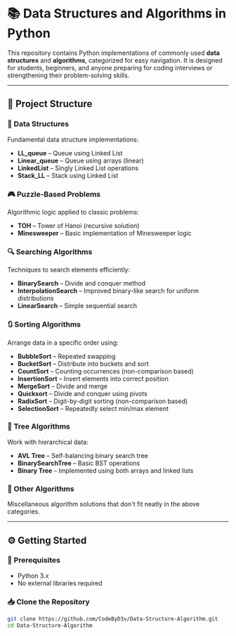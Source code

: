# 📚 Data Structures and Algorithms in Python

This repository contains Python implementations of commonly used **data structures** and **algorithms**, categorized for easy navigation. It is designed for students, beginners, and anyone preparing for coding interviews or strengthening their problem-solving skills.

---

## 📂 Project Structure

### 🧱 Data Structures
Fundamental data structure implementations:
- **LL_queue** – Queue using Linked List
- **Linear_queue** – Queue using arrays (linear)
- **LinkedList** – Singly Linked List operations
- **Stack_LL** – Stack using Linked List

### 🎮 Puzzle-Based Problems
Algorithmic logic applied to classic problems:
- **TOH** – Tower of Hanoi (recursive solution)
- **Minesweeper** – Basic implementation of Minesweeper logic

### 🔍 Searching Algorithms
Techniques to search elements efficiently:
- **BinarySearch** – Divide and conquer method
- **InterpolationSearch** – Improved binary-like search for uniform distributions
- **LinearSearch** – Simple sequential search

### 🔃 Sorting Algorithms
Arrange data in a specific order using:
- **BubbleSort** – Repeated swapping
- **BucketSort** – Distribute into buckets and sort
- **CountSort** – Counting occurrences (non-comparison based)
- **InsertionSort** – Insert elements into correct position
- **MergeSort** – Divide and merge
- **Quicksort** – Divide and conquer using pivots
- **RadixSort** – Digit-by-digit sorting (non-comparison based)
- **SelectionSort** – Repeatedly select min/max element

### 🌳 Tree Algorithms
Work with hierarchical data:
- **AVL Tree** – Self-balancing binary search tree
- **BinarySearchTree** – Basic BST operations
- **Binary Tree** – Implemented using both arrays and linked lists

### 🧠 Other Algorithms
Miscellaneous algorithm solutions that don't fit neatly in the above categories.

---

## ⚙️ Getting Started

### 🔧 Prerequisites
- Python 3.x  
- No external libraries required

### 📥 Clone the Repository

```bash
git clone https://github.com/CodeByD3v/Data-Structure-Algorithm.git
cd Data-Structure-Algorithm
